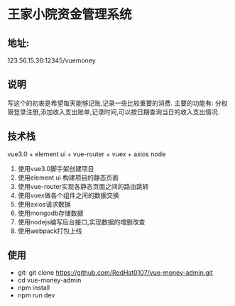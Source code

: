 # 王家小院资金管理系统
## 地址:
123.56.15.36:12345/vuemoney

## 说明
写这个的初衷是希望每天能够记账,记录一些比较重要的消费.
主要的功能有: 分权限登录注册,添加收入支出账单,记录时间,可以按日期查询当日的收入支出情况.

## 技术栈
vue3.0 + element ui + vue-router + vuex + axios node 

1. 使用vue3.0脚手架创建项目
2. 使用element ui 构建项目的静态页面
3. 使用vue-router实现各静态页面之间的路由跳转
4. 使用vuex做各个组件之间的数据交换
5. 使用axios请求数据
6. 使用mongodb存储数据
7. 使用nodejs编写后台接口,实现数据的增删改查
8. 使用webpack打包上线

## 使用
- git: git clone https://github.com/RedHat0107/vue-money-admin.git
- cd vue-money-admin
- npm install
- npm run dev
